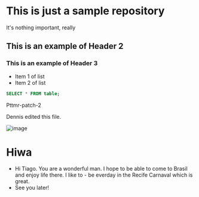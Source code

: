 # This is just a sample repository

It's nothing important, really

## This is an example of Header 2

### This is an example of Header 3

- Item 1 of list
- Item 2 of list

```sql
SELECT * FROM table;

```

Pttmr-patch-2

Dennis edited this file. 

![image](https://user-images.githubusercontent.com/95414331/148793146-7a642fed-50c9-4c83-b2c3-ff71f434acb1.png)

# Hiwa
- Hi Tiago. You are a wonderful man. I hope to be able to come to Brasil and enjoy life there. I like to - be everday in the Recife Carnaval which is great.
- See you later!
